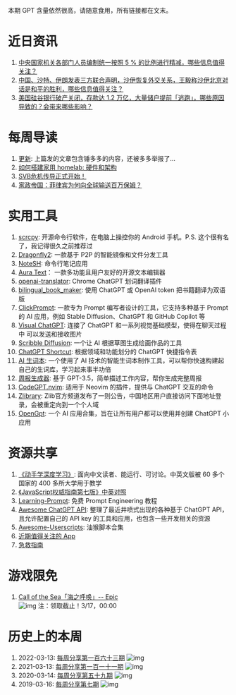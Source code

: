 本期 GPT 含量依然很高，请随意食用，所有链接都在文末。

# 近日资讯

1. [中央国家机关各部门人员编制统一按照 5 % 的比例进行精减，哪些信息值得关注？](https://www.zhihu.com/question/588092547)
2. [中国、沙特、伊朗发表三方联合声明，沙伊恢复外交关系，王毅称沙伊北京对话是和平的胜利，哪些信息值得关注？](https://www.zhihu.com/question/588801449)
3. [美国硅谷银行破产关闭，存款达 1.2 万亿，大量储户提前「逃跑」，哪些原因导致的？会带来哪些影响？](https://www.zhihu.com/question/588853220)

# 每周导读

1. [更新](https://mp.weixin.qq.com/s/j1xbOXef5_kT7LXgQavnsg): 上篇发的文章包含锤多多的内容，还被多多举报了...
2. [如何搭建家用 homelab: 硬件和架构](https://icyleaf.com/2023/01/how-to-homelab-part-1-hardware-and-architecture/)
3. [SVB危机传导正式开始！](https://mp.weixin.qq.com/s/4gbzMPUHZh27GTgiXYr6ow)
4. [家政帝国：菲律宾为何向全球输送百万保姆？](https://weibo.com/ttarticle/p/show?id=2309404875129468617425&mark_id=999_reallog_mark_ad%3A999%7CWeiboADNatural)

# 实用工具

1. [scrcpy](https://github.com/Genymobile/scrcpy): 开源命令行软件，在电脑上操控你的 Android 手机。P.S. 这个很有名了，我记得很久之前推荐过
2. [Dragonfly2](https://github.com/dragonflyoss/Dragonfly2): 一款基于 P2P 的智能镜像和文件分发工具
3. [NoteSH](https://github.com/Cvaniak/NoteSH): 命令行笔记应用
4. [Aura Text](https://github.com/rohankishore/Aura-Text)： 一款多功能且用户友好的开源文本编辑器
5. [openai-translator](https://github.com/yetone/openai-translator): Chrome ChatGPT 划词翻译插件
6. [bilingual_book_maker](https://github.com/yihong0618/bilingual_book_maker): 使用 ChatGPT 或 OpenAI token 把书籍翻译为双语版
7. [ClickPrompt](https://github.com/prompt-engineering/click-prompt): 一款专为 Prompt 编写者设计的工具，它支持多种基于 Prompt 的 AI 应用，例如 Stable Diffusion、ChatGPT 和 GitHub Copilot 等
8. [Visual ChatGPT](https://github.com/microsoft/visual-chatgpt): 连接了 ChatGPT 和一系列视觉基础模型，使得在聊天过程中 可以发送和接收图片
9. [Scribble Diffusion](https://github.com/replicate/scribble-diffusion): 一个让 AI 根据草图生成绘画作品的工具
10. [ChatGPT Shortcut](https://github.com/rockbenben/ChatGPT-Shortcut): 根据领域和功能划分的 ChatGPT 快捷指令表
11. [AI 生词本](https://github.com/piglei/ai-vocabulary-builder): 一个使用了 AI 技术的智能生词本制作工具，可以帮你快速构建起自己的生词库，学习起来事半功倍
12. [周报生成器](https://github.com/guaguaguaxia/weekly_report): 基于 GPT-3.5，简单描述工作内容，帮你生成完整周报
13. [CodeGPT.nvim](https://github.com/dpayne/CodeGPT.nvim): 适用于 Neovim 的插件，提供与 ChatGPT 交互的命令​​​
14. [Zlibrary](https://1login.to/): Zlib官方频道发布了一则公告，中国地区用户直接访问下面地址登录，会被重定向到一个个人域
15. [OpenGpt](https://github.com/futantan/OpenGpt): 一个 AI 应用合集，旨在让所有用户都可以使用并创建 ChatGPT 小应用

# 资源共享

1. [《动手学深度学习》](https://github.com/d2l-ai/d2l-zh): 面向中文读者、能运行、可讨论。中英文版被 60 多个国家的 400 多所大学用于教学
2. [《JavaScript权威指南第七版》中英对照](https://github.com/ten-ltw/JavaScript-The-Definitive-Guide-7th-zh)
3. [Learning-Prompt](https://github.com/thinkingjimmy/Learning-Prompt): 免费 Prompt Engineering 教程
4. [Awesome ChatGPT API](https://github.com/reorx/awesome-chatgpt-api): 整理了最近井喷式出现的各种基于 ChatGPT API，且允许配置自己的 API key 的工具和应用，也包含一些开发相关的资源
5. [Awesome-Userscripts](https://github.com/runningcheese/Awesome-Userscripts): 油猴脚本合集
6. [近期值得关注的 App](https://sspai.com/post/78669)
7. [急救指南](https://youlai.cn/jijiu)

# 游戏限免

1. [Call of the Sea「海之呼唤」-- Epic](https://store.epicgames.com/p/call-of-the-sea)\
![img](http://mmbiz.qpic.cn/sz_mmbiz_png/pDARXZuibAKSByTG6XCMKHUtyt8DPAkmhxX7NrbjHWjklLTBuYMhuyur7iaqicod7wqvapGEf5Zc71JINibp4ep2EQ/0?wx_fmt=png)
注：领取截止！3/17，00:00

# 历史上的本周

1. 2022-03-13: [每周分享第一百六十三期](https://mp.weixin.qq.com/s/w2Wd647-sQkWdRLl8k2UGQ)
![img](https://mmbiz.qpic.cn/sz_mmbiz_jpg/pDARXZuibAKTauzM3d6SXNJR96FpZKUBfibryyLYuL1DTgKib8FW4qcSvVnXcFLYtiaJ2OBjSEOIYMWpqAbFazvOrw/640?wx_fmt=jpeg&wxfrom=5&wx_lazy=1&wx_co=1)
2. 2021-03-13: [每周分享第一百一十一期](https://mp.weixin.qq.com/s/xEYwj61UGj5mq97w-_7F9Q)
![img](https://mmbiz.qpic.cn/sz_mmbiz_jpg/pDARXZuibAKQFZvibKXjJE00GcOqKBNp7KXdaeuMuR69r9okKiam3bFhAiaJBHYO16pkxqyaJn4QfyCeQzSmibm0Eaw/640?wx_fmt=jpeg&wxfrom=5&wx_lazy=1&wx_co=1)
3. 2020-03-14: [每周分享第五十九期](https://mp.weixin.qq.com/s/qE_7Wp1Ssl3Ryt-2WBG9RQ)
![img](https://mmbiz.qpic.cn/sz_mmbiz_jpg/pDARXZuibAKTB4KzN3yTnlzqYnT2wDv5exFm9bgUpGjxYb2x0wn1GQcxrEPurDnsZwtTM0zBgrhC6tz7E14sEhA/640?wx_fmt=jpeg&wxfrom=5&wx_lazy=1&wx_co=1)
4. 2019-03-16: [每周分享第七期](https://mp.weixin.qq.com/s/zKRCUWkEjK5gTywVFNffDg)
![img](https://mmbiz.qpic.cn/mmbiz_jpg/pDARXZuibAKRKibymzYgTsia4icQzProFciawY4FhpnE1YknQkUM1XJBusFbS7Viaqjqh7l4cbv3E6BbM4xSxxVcRDmA/640?wx_fmt=jpeg&wxfrom=5&wx_lazy=1&wx_co=1)
